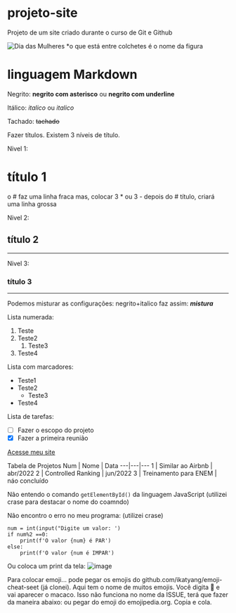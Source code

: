 # projeto-site
 Projeto de um site criado durante o curso de Git e Github
 
 ![Dia das Mulheres](https://user-images.githubusercontent.com/97123702/214713581-752a94ec-664c-4510-ac2d-7524bbef3a6d.png)
*o que está entre colchetes é o nome da figura

# linguagem Markdown
Negrito: **negrito com asterisco** ou __negrito com underline__

Itálico: *italico* ou _italico_

Tachado: ~~tachado~~

Fazer títulos. Existem 3 níveis de título. 

Nivel 1: 
# título 1
o # faz uma linha fraca
mas, colocar 3 * ou 3 - depois do # título, criará uma linha grossa 

Nivel 2: 
## título 2
---
Nivel 3: 
### título 3
***
Podemos misturar as configurações: negrito+italico faz assim: __*mistura*__

Lista numerada:

1. Teste
1. Teste2
   1. Teste3
3. Teste4

Lista com marcadores:

* Teste1
* Teste2
  * Teste3
* Teste4

Lista de tarefas:

* [ ] Fazer o escopo do projeto
* [x] Fazer a primeira reunião

[Acesse meu site](https://kindly-alphabet-0be.notion.site/Cintia-Pizzatto-Frontend-Development-727a2c420f0642cc9b12b4e4f6ffd180)

Tabela de Projetos
Num | Nome | Data
---|---|---
1 | Similar ao Airbnb | abr/2022
2 | Controlled Ranking | jun/2022
3 | Treinamento para ENEM | náo concluído

Não entendo o comando `getElementById()` da linguagem JavaScript (utilizei crase para destacar o nome do coamndo)

Não encontro o erro no meu programa: (utilizei crase)
```
num = int(input("Digite um valor: ')
if num%2 ==0:
    print(f'O valor {num} é PAR')
else:
    print(f'O valor {num é IMPAR')
```
Ou coloca um print da tela:
![image](https://user-images.githubusercontent.com/97123702/215567741-d87e18a5-14f7-435b-a9e5-b7f5514b1a95.png)

Para colocar emoji... pode pegar os emojis do github.com/ikatyang/emoji-cheat-seet (já clonei). Aqui tem o nome de muitos emojis. Você digita :monkey: 
e vai aparecer o macaco. Isso não funciona no nome da ISSUE, terá que fazer da maneira abaixo:
ou pegar do emoji do emojipedia.org. Copia e cola.

